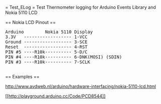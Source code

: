 = Test_ELog =
Test Thermometer logging for Arduino Events Library and Nokia 5110 LCD




== Nokia LCD Pinout ==
<pre>
Arduino        Nokia 5110 Display
3.3V   ------------------ 1-VCC
Ground ------------------ 3-SCE
Reset  ------------------ 4-RST
PIN #5 ----R10k---------- 5-D/C
PIN #4 ----R10k---------- 6-DNK(MOSI) (SDIN)
PIN #3 ----R10k---------- 7-SCLK

</pre>


== Examples ==

http://www.avdweb.nl/arduino/hardware-interfacing/nokia-5110-lcd.html

[[http://playground.arduino.cc/Code/PCD8544]]